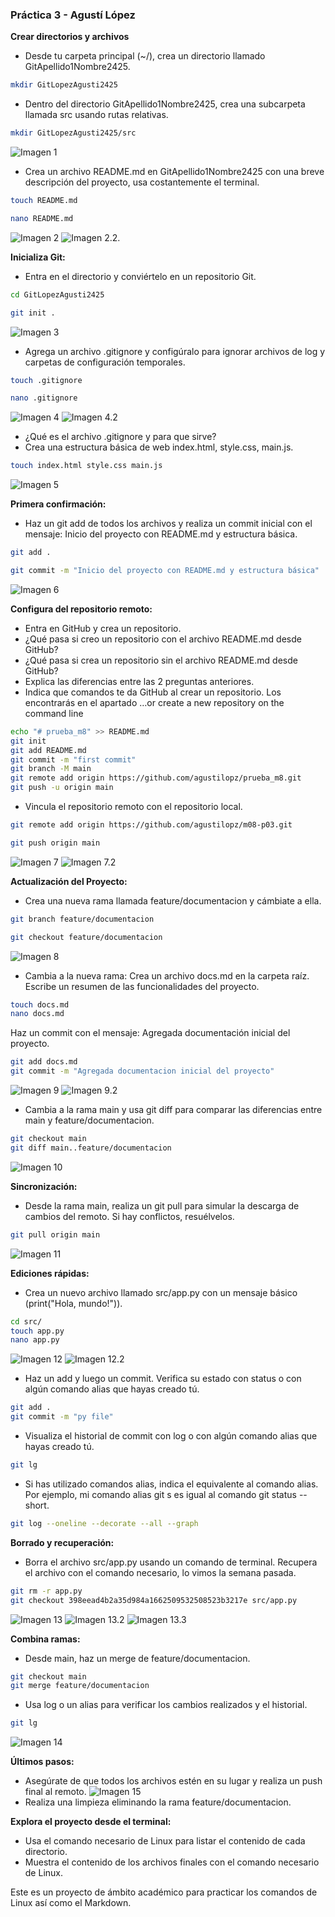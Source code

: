 ### Práctica 3 - Agustí López

**Crear directorios y archivos**
- Desde tu carpeta principal (~/), crea un directorio llamado GitApellido1Nombre2425.

```bash
mkdir GitLopezAgusti2425
```
- Dentro del directorio GitApellido1Nombre2425, crea una subcarpeta llamada src usando rutas relativas.
```bash
mkdir GitLopezAgusti2425/src
```
![Imagen 1](img/img1.png)
- Crea un archivo README.md en GitApellido1Nombre2425 con una breve descripción del proyecto, usa costantemente el terminal.
```bash
touch README.md
```
```bash
nano README.md
```
![Imagen 2](img/img2.png)
![Imagen 2.2.](img/img2.2.png)

**Inicializa Git:**
- Entra en el directorio y conviértelo en un repositorio Git.
```bash
cd GitLopezAgusti2425
```
```bash
git init .
```
![Imagen 3](img/img3.png)
- Agrega un archivo .gitignore y configúralo para ignorar archivos de log y carpetas de configuración temporales.
```bash
touch .gitignore
```
```bash
nano .gitignore 
```
![Imagen 4](img/img4.png)
![Imagen 4.2](img/img4.2.png)
- ¿Qué es el archivo .gitignore y para que sirve?
- Crea una estructura básica de web index.html, style.css, main.js.
```bash
touch index.html style.css main.js
```
![Imagen 5](img/img5.png)
  

**Primera confirmación:**
- Haz un git add de todos los archivos y realiza un commit inicial con el mensaje: Inicio del proyecto con README.md y estructura básica.
```bash
git add .
```
```bash
git commit -m "Inicio del proyecto con README.md y estructura básica"
```
![Imagen 6](img/img6.png)

**Configura del repositorio remoto:**
- Entra en GitHub y crea un repositorio.
- ¿Qué pasa si creo un repositorio con el archivo README.md desde GitHub?
- ¿Qué pasa si crea un repositorio sin el archivo README.md desde GitHub?
- Explica las diferencias entre las 2 preguntas anteriores.
- Indica que comandos te da GitHub al crear un repositorio. Los encontrarás en el apartado …or create a new repository on the command line
```bash
echo "# prueba_m8" >> README.md
git init
git add README.md
git commit -m "first commit"
git branch -M main
git remote add origin https://github.com/agustilopz/prueba_m8.git
git push -u origin main
```

- Vincula el repositorio remoto con el repositorio local.
```bash
git remote add origin https://github.com/agustilopz/m08-p03.git
```
```bash
git push origin main
```
![Imagen 7](img/img7.png)
![Imagen 7.2](img/img7.2.png)
  
**Actualización del Proyecto:**
- Crea una nueva rama llamada feature/documentacion y cámbiate a ella.
```bash
git branch feature/documentacion
```
```bash
git checkout feature/documentacion 
```
![Imagen 8](img/img8.png)
- Cambia a la nueva rama:
Crea un archivo docs.md en la carpeta raíz. Escribe un resumen de las funcionalidades del proyecto.
```bash
touch docs.md
nano docs.md
```
Haz un commit con el mensaje:
Agregada documentación inicial del proyecto.
```bash
git add docs.md
git commit -m "Agregada documentacion inicial del proyecto"
```
![Imagen 9](img/img9.png)
![Imagen 9.2](img/img9.2.png)
- Cambia a la rama main y usa git diff para comparar las diferencias entre main y feature/documentacion.
```bash
git checkout main
git diff main..feature/documentacion
```
![Imagen 10](img/img10.png)

**Sincronización:**

- Desde la rama main, realiza un git pull para simular la descarga de cambios del remoto. Si hay conflictos, resuélvelos.
```bash
git pull origin main
```
![Imagen 11](img/img11.png)

**Ediciones rápidas:**

- Crea un nuevo archivo llamado src/app.py con un mensaje básico (print("Hola, mundo!")).
```bash
cd src/
touch app.py
nano app.py
```
![Imagen 12](img/img12.png)
![Imagen 12.2](img/img12.2.png)
- Haz un add y luego un commit. Verifica su estado con  status o con algún comando alias que hayas creado tú.
```bash
git add .
git commit -m "py file"
```
- Visualiza el historial de commit con log o con algún comando alias que hayas creado tú.
```bash
git lg
```
- Si has utilizado comandos alias, indica el equivalente al comando alias. Por ejemplo, mi comando alias git s es igual al comando git status --short.
```bash
git log --oneline --decorate --all --graph
```

**Borrado y recuperación:**

- Borra el archivo src/app.py usando un comando de terminal. Recupera el archivo con el comando necesario, lo vimos la semana pasada.
```bash
git rm -r app.py
git checkout 398eead4b2a35d984a1662509532508523b3217e src/app.py
```
![Imagen 13](img/img13.png)
![Imagen 13.2](img/img13.2.png)
![Imagen 13.3](img/img13.3.png)

**Combina ramas:**
- Desde main, haz un merge de feature/documentacion.
```bash
git checkout main
git merge feature/documentacion
```

- Usa log o un alias para verificar los cambios realizados y el historial.
```bash
git lg
```
![Imagen 14](img/img14.png)


**Últimos pasos:**
- Asegúrate de que todos los archivos estén en su lugar y realiza un push final al remoto.
![Imagen 15](img/img15.png)
- Realiza una limpieza eliminando la rama feature/documentacion.

**Explora el proyecto desde el terminal:**

- Usa el comando necesario de Linux para listar el contenido de cada directorio.
- Muestra el contenido de los archivos finales con el comando necesario de Linux.


Este es un proyecto de ámbito académico para practicar los comandos de Linux así como el Markdown.
